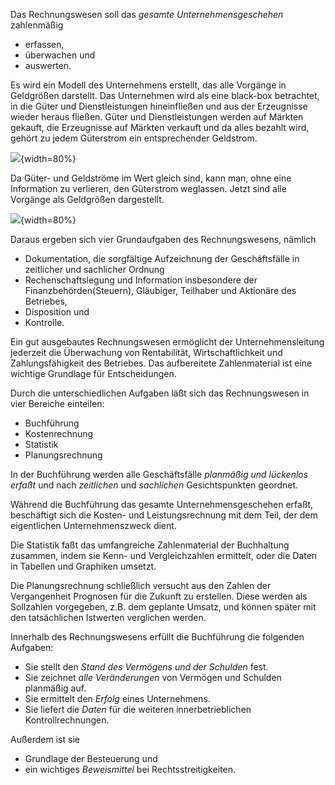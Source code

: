 Das Rechnungswesen soll das *gesamte Unternehmensgeschehen* zahlenmäßig

+ erfassen,
+ überwachen und
+ auswerten.

Es wird ein Modell des Unternehmens erstellt, das alle Vorgänge in Geldgrößen
darstellt. Das Unternehmen wird als eine black-box betrachtet, in die Güter und 
Dienstleistungen hineinfließen und aus der Erzeugnisse wieder heraus fließen. Güter
und Dienstleistungen werden auf Märkten gekauft, die Erzeugnisse auf Märkten verkauft und
da alles bezahlt wird, gehört zu jedem Güterstrom ein entsprechender Geldstrom.  

![](/images/modell-betrieb-1.svg){width=80%}

Da Güter- und Geldströme im Wert gleich sind, kann man, ohne eine Information zu verlieren,
den Güterstrom weglassen. Jetzt sind alle Vorgänge als Geldgrößen dargestellt.

![](/images/modell-betrieb-2.svg){width=80%}

Daraus ergeben sich vier Grundaufgaben des Rechnungswesens, nämlich

+ Dokumentation, die sorgfältige Aufzeichnung der Geschäftsfälle in zeitlicher und sachlicher Ordnung 
+ Rechenschaftslegung und Information insbesondere der Finanzbehörden(Steuern), Gläubiger, Teilhaber und Aktionäre des Betriebes,
+ Disposition und
+ Kontrolle.

Ein gut ausgebautes Rechnungswesen ermöglicht der Unternehmensleitung jederzeit
die Überwachung von Rentabilität, Wirtschaftlichkeit und Zahlungsfähigkeit des
Betriebes. Das aufbereitete Zahlenmaterial ist eine wichtige Grundlage für
Entscheidungen.

Durch die unterschiedlichen Aufgaben läßt sich das Rechnungswesen in vier
Bereiche einteilen:

+ Buchführung
+ Kostenrechnung
+ Statistik
+ Planungsrechnung


In der Buchführung werden alle Geschäftsfälle *planmäßig und lückenlos
erfaßt* und nach *zeitlichen* und *sachlichen* Gesichtspunkten
geordnet.

Während die Buchführung das gesamte Unternehmensgeschehen erfaßt,
beschäftigt sich die Kosten- und Leistungsrechnung mit dem Teil, der dem
eigentlichen Unternehmenszweck dient.

Die Statistik faßt das umfangreiche Zahlenmaterial der Buchhaltung
zusammen, indem sie Kenn- und Vergleichzahlen ermittelt, oder die Daten
in Tabellen und Graphiken umsetzt.

Die Planungsrechnung schließlich versucht aus den Zahlen der
Vergangenheit Prognosen für die Zukunft zu erstellen. Diese werden als
Sollzahlen vorgegeben, z.B. dem geplante Umsatz, und können später mit den
tatsächlichen Istwerten verglichen werden.

Innerhalb des Rechnungswesens erfüllt die Buchführung die folgenden
Aufgaben:

+ Sie stellt den *Stand des Vermögens und der Schulden* fest.
+ Sie zeichnet *alle Veränderungen* von Vermögen und Schulden planmäßig auf.
+ Sie ermittelt den *Erfolg* eines Unternehmens.
+ Sie liefert die *Daten* für die weiteren innerbetrieblichen Kontrollrechnungen.

Außerdem ist sie

+ Grundlage der Besteuerung und
+ ein wichtiges *Beweismittel* bei Rechtsstreitigkeiten.
